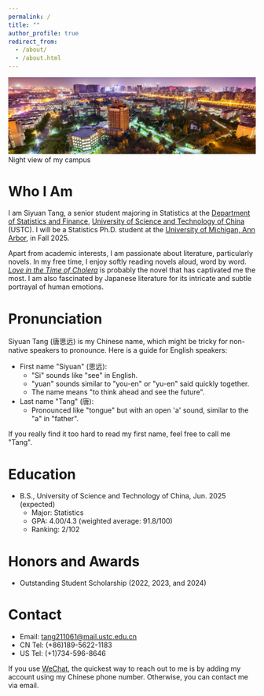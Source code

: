 ```yaml
---
permalink: /
title: ""
author_profile: true
redirect_from: 
  - /about/
  - /about.html
---
```


![USTC night view.](/images/en.ustc.edu.cn.jpeg)
Night view of my campus

Who I Am
======
I am Siyuan Tang, a senior student majoring in Statistics at the <a href="https://en.business.ustc.edu.cn/audsf/list.htm" target="_blank">Department of Statistics and Finance</a>, <a href="https://en.ustc.edu.cn/" target="_blank">University of Science and Technology of China</a> (USTC). I will be a Statistics Ph.D. student at the <a href="https://umich.edu" target="_blank"> University of Michigan, Ann Arbor</a>, in Fall 2025.

Apart from academic interests, I am passionate about literature, particularly novels. In my free time, I enjoy softly reading novels aloud, word by word. <a href="https://en.wikipedia.org/wiki/Love_in_the_Time_of_Cholera" target="_blank">*Love in the Time of Cholera*</a> is probably the novel that has captivated me the most. I am also fascinated by Japanese literature for its intricate and subtle portrayal of human emotions.

Pronunciation
======
Siyuan Tang (唐思远) is my Chinese name, which might be tricky for non-native speakers to pronounce. Here is a guide for English speakers:
- First name "Siyuan" (思远):
  - "Si" sounds like "see" in English.
  - "yuan" sounds similar to "you-en" or "yu-en" said quickly together.
  - The name means "to think ahead and see the future".
- Last name "Tang" (唐):
  - Pronounced like "tongue" but with an open 'a' sound, similar to the "a" in "father".

If you really find it too hard to read my first name, feel free to call me "Tang".

Education
======
* B.S., University of Science and Technology of China, Jun. 2025 (expected)
  *  Major: Statistics
  *  GPA: 4.00/4.3 (weighted average: 91.8/100)
  *  Ranking: 2/102

Honors and Awards
======
* Outstanding Student Scholarship (2022, 2023, and 2024)

Contact
======
* Email: tang211061@mail.ustc.edu.cn
* CN Tel: (+86)189-5622-1183
* US Tel: (+1)734-596-8646

If you use <a href="https://www.wechat.com/" target="_blank">WeChat</a>, the quickest way to reach out to me is by adding my account using my Chinese phone number. Otherwise, you can contact me via email.
